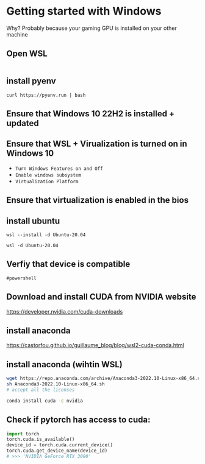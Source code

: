 # Getting started with Windows

Why? Probably because your gaming GPU is installed on your other machine


## Open WSL

```
```

## install pyenv

```
curl https://pyenv.run | bash
```

## Ensure that Windows 10 22H2 is installed + updated

## Ensure that WSL + Virualization is turned on in Windows 10

- `Turn Windows Features on and Off`
- `Enable windows subsystem`
- `Virtualization Platform`

## Ensure that virtualization is enabled in the bios

## install ubuntu

```
wsl --install -d Ubuntu-20.04
```

```
wsl -d Ubuntu-20.04
```

## Verfiy that device is compatible

```
#powershell
```

## Download and install CUDA from NVIDIA website

https://developer.nvidia.com/cuda-downloads

## install anaconda

https://castorfou.github.io/guillaume_blog/blog/wsl2-cuda-conda.html


## install anaconda (wihtin WSL)

```sh
wget https://repo.anaconda.com/archive/Anaconda3-2022.10-Linux-x86_64.sh
sh Anaconda3-2022.10-Linux-x86_64.sh
# accept all the licenses
```

```sh
conda install cuda -c nvidia
```

## Check if pytorch has access to cuda:

```python
import torch
torch.cuda.is_available()
device_id = torch.cuda.current_device()
torch.cuda.get_device_name(device_id)
# >>> 'NVIDIA GeForce RTX 3090'
```